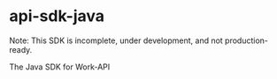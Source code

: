 # api-sdk-java

Note: This SDK is incomplete, under development, and not production-ready.

The Java SDK for Work-API
